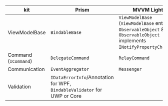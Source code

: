| kit   | Prism | MVVM Light |
|-------|-------|------------|
|ViewModelBase|`BindableBase`|`ViewModelBase` (`ViewModelBase` entends `ObservableObject` & `ObservableObject` implements `INotifyPropertyChanged`)|
|Command (`ICommand`)|`DelegateCommand`|`RelayCommand`|
|Communication|`EventAggregator`|`Messenger`|
|Validation|`IDataErrorInfo`/Annotation for WPF, `BindableValidator` for UWP or Core| |
